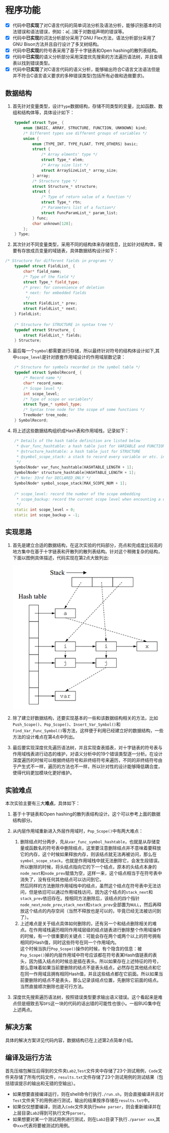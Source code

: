 # 程序功能

- [x] 代码中**已实现**了对C语言代码的简单词法分析及语法分析，能够识别基本的词法错误和语法错误，例如：a[..]属于对数组声明的错误等。
- [x] 代码中**已实现**的词法分析部分采用了GNU Flex方法，语法分析部分采用了GNU Bison方法并且自行设计了多叉树结构。 
- [x] 代码中**已实现**的符号表采用了基于十字链表和Open hashing的散列表结构。
- [x] 代码中**已实现**的语义分析部分采用深度优先搜索的方法遍历语法树，并且查填表以找到错误类型。
- [x] 代码中**已实现**了对C语言代码的语义分析，能够输出符合C语言文法语法但是并不符合C语言语义要求的多种错误类型(包括所有必做和选做要求)。

## 数据结构

1. 首先针对变量类型，设计``Type``数据结构，存储不同类型的变量，比如函数、数组和结构体等，具体设计如下：

```cpp
    typedef struct Type_ {
        enum {BASIC, ARRAY, STRUCTURE, FUNCTION, UNKNOWN} kind;
        /* Different types use different groups of variables */
        union {
            enum {TYPE_INT, TYPE_FLOAT, TYPE_OTHERS} basic;
            struct {
                /* Array elments' type */
                struct Type_* elem;
                /* Array size list */
                struct ArraySizeList_* array_size;
            } array;
            /* Structure type */
            struct Structure_* structure;
            struct {
                /* Type of return value of a function */
                struct Type_* rtn;
                /* Parameters list of a fuction*/
                struct FuncParamList_* param_list;
            } func;
            char unknown[128];
        };
    } Type; 
```

2. 其次针对不同变量类型，采用不同的结构体来存储信息，比如针对结构体，需要有存放成员变量的域链表，具体数据结构设计如下：

```cpp
/* Structure for different fields in programs */
    typedef struct FieldList_ {
        char* field_name;
        /* Type of the field */
        struct Type_* field_type;
        /* prev: for convenience of deletion
         * next: for embedded fields 
         */
        struct FieldList_* prev;
        struct FieldList_* next;
    } FieldList;

    /* Structure for STRUCTURE in syntax tree */
    typedef struct Structure_ {
        struct FieldList_* fields;
    } Structure;
```

3. 最后每一个``symbol``都需要进行存储，所以最终针对符号的结构体设计如下,其中``scope_level``是针对嵌套作用域设计的作用域层数记录：

```cpp
    /* Structure for symbols recorded in the symbol table */
    typedef struct SymbolRecord_ {
        /* Record name */
        char* record_name;
        /* Scope level */
        int scope_level;
        /* Type of scope or variables*/
        struct Type_* symbol_type;
        /* Syntax tree node for the scope of some functions */
        TreeNode* tree_node;
    } SymbolRecord;
```

4. 将上述这些数据结构组织成Hash表和作用域栈，记录如下：

```cpp
    /* Details of the hash table definition are listed below 
     * @var_func_hashtable: a hash table just for VARIABLE and FUNCTION
     * @structure_hashtable: a hash table just for STRUCTURE
     * @symbol_scope_stack: a stack to record every variable or etc. in the same scope
     */
    SymbolNode* var_func_hashtable[HASHTABLE_LENGTH + 1];
    SymbolNode* structure_hashtable[HASHTABLE_LENGTH + 1];
    /* Note: 33rd for DECLARED_ONLY */
    SymbolNode* symbol_scope_stack[MAX_SCOPE_NUM + 1]; 

    /* scope_level: record the number of the scope embedding
     * scope_backup: record the current scope level when encounting a declared but not defined functions and restore the scope level later
     */
    static int scope_level = 0;
    static int scope_backup = -1; 
```

## 实现思路

1. 首先是建立合适的数据结构，在这次实验的代码部分，亮点和完成度比较高的地方集中在基于十字链表和开散列的散列表结构。针对这个稍微复杂的结构，下面以图例具体描述，代码实现在第2点大致列出:  

    ![img](https://github.com/SinestroEdmonce/MyCompiler/raw/master/Lab2/Img/Crossing%20List.png)

2. 除了建立好数据结构，还要实现基本的一些和该数据结构相关的方法，比如``Push_Scope()``、``Pop_Scope()``、``Insert_Var_Symbol()``和``Find_Var_Func_Symbol()``等方法，这样便于利用已经建立好的数据结构，一些方法的设计难点在第4点中列出。

3. 最后要实现深度优先遍历语法树，并且实现查表插表，对十字链表的符号表与作用域栈表进行动态的维护，对语义分析中的19个错误类型逐一分析。在设计深度遍历的时候可以根据终结符号和非终结符号来遍历，不同的非终结符号由于产生式不一样，遍历的方法也不一样，所以针对性的设计能够降低耦合度，使得代码更加模块化更好维护。

## 实验难点

本次实验主要有三大**难点**，具体如下：  

1. 基于十字链表和Open hashing的散列表结构设计。这个可以参考上面的数据结构部分。

2. 从内层作用域重新进入外层作用域时，``Pop_Scope()``中有两大难点：  
    1. 删除结点时分两步，先从``var_func_symbol_hashtable``，也就是从存储变量或函数名的符号表中删除结点，这里要注意删除结点并不意味着要释放它的内存，这个时候如果释放内存，则该结点就无法再被访问，那么在``symbol_scope_stack``，也就是作用域栈中就无法删除它，会发生段错误。  
    所以删除的时候，将头结点指向它的下一个结点，原本的头结点本身的``node_next``和``node_prev``赋值为空，这样一来，这个结点相当于在符号表中消失了，没有任何其他结点可以访问到它。  
    然后同样的方法删除作用域栈中的结点，虽然这个结点在符号表中无法访问，但是依旧可以通过作用域栈访问，因为这个结点的``stack_next``和``stack_prev``依旧存在。按相同方法删除后，该结点的四个指针``node_next``,``node_prev``,``stack_next``和``stack_prev``全部置为``NULL``，然后再释放这个结点的内存空间（当然不释放也是可以的，毕竟已经无法被访问到了）。
    2. 上述难点是关于结点具体如何删除的，还有另一个和结点删除相关的难点。在作用域栈遍历相同作用域层级的结点链表进行删除整个作用域操作的时候，有一个很重要的关键点：可能会存在两个或两个以上的符号拥有相同的Hash值，同时这些符号在同一个作用域内。  
    这个时候当执行``Pop_Scope()``操作的时候，有个隐含的信息：被``Pop_Scope()``掉的内层作用域中符号应该都在符号表某Hash值链表的表头，因为插入结点的时候总是插在表头。所以如果存在上述特征的符号，那么意味着如果当前要删除的结点不是表头结点，必然存在其他结点和它在同一作用域且拥有相同Hash值，并且这些结点都在它前面。所以如果当前要删除的结点不是表头，那么记录该结点位置，先删除它前面的结点。当然直接顺次删除也是可行方法。

3. 深度优先搜索遍历语法树，按照错误类型要求输出语义错误。这个看起来是难点但是细致去写``DFS``这一块的代码的话出错的可能性也很小。一般BUG集中在上述两点。

## 解决方案

具体的解决方案详见代码内容，数据结构已在上述第2点简单介绍。

## 编译及运行方法

首先压缩包解压后得到的文件夹``Lab2``,``Test``文件夹中存储了23个测试用例，``Code``文件夹存储了所有代码文件，``results.txt``文件存储了23个测试用例的测试结果（包括错误提示的输出和无错的空输出）。

- 如果想要直接编译运行，则在shell命令行执行``./run.sh``，则会直接编译并且对``Test``文件夹下的用例进行测试，输出的结果按序存储在``results.txt``中。
- 如果仅仅想要编译，则进入``Code``文件夹执行``make parser``，则会重新编译并在上层目录``Lab2``得到可执行文件``parser``。
- 如果想要对某一个测试用例进行测试，则在``Lab2``目录下执行``./parser xxx``,其中``xxx``代表将要被测试的用例。
